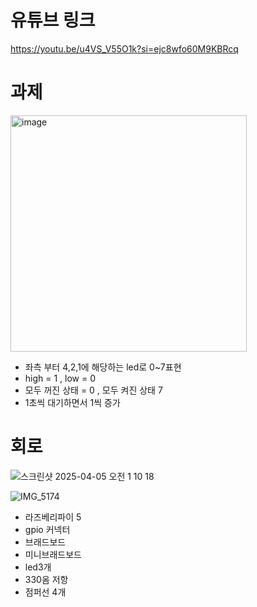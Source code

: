 # 유튜브 링크

https://youtu.be/u4VS_V55O1k?si=ejc8wfo60M9KBRcq

# 과제

<img width="378" alt="image" src="https://github.com/user-attachments/assets/5f471f2c-6687-41fd-8415-72b73a35e4cb" />

- 좌측 부터 4,2,1에 해당하는 led로 0~7표현
- high = 1 , low = 0
- 모두 꺼진 상태 = 0 , 모두 켜진 상태 7
- 1초씩 대기하면서 1씩 증가  

# 회로

![스크린샷 2025-04-05 오전 1 10 18](https://github.com/user-attachments/assets/32197e17-f0c5-4434-b788-b4faefef984d)

![IMG_5174](https://github.com/user-attachments/assets/ffa83341-8068-494b-8eb6-f9d357bd8c89)

- 라즈베리파이 5
- gpio 커넥터
- 브래드보드
- 미니브래드보드
- led3개
- 330옴 저항
- 점퍼선 4개
